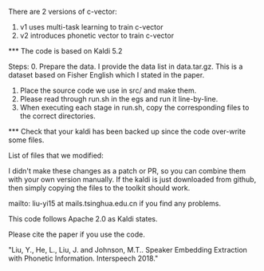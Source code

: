 There are 2 versions of c-vector:
1. v1 uses multi-task learning to train c-vector
2. v2 introduces phonetic vector to train c-vector

*** The code is based on Kaldi 5.2

Steps:
0. Prepare the data. I provide the data list in data.tar.gz. This is a dataset based on Fisher English which I stated in the paper.
1. Place the source code we use in src/ and make them.
2. Please read through run.sh in the egs and run it line-by-line.
3. When executing each stage in run.sh, copy the corresponding files to the correct directories. 

*** Check that your kaldi has been backed up since the code over-write some files.

List of files that we modified:


I didn't make these changes as a patch or PR, so you can combine them with your own version manually.
If the kaldi is just downloaded from github, then simply copying the files to the toolkit should work.

mailto: liu-yi15 at mails.tsinghua.edu.cn if you find any problems.

This code follows Apache 2.0 as Kaldi states.

Please cite the paper if you use the code.

"Liu, Y., He, L., Liu, J. and Johnson, M.T.. Speaker Embedding Extraction with Phonetic Information. Interspeech 2018."
